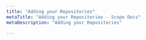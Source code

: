 ```yaml
---
title: "Adding your Repositories"
metaTitle: "Adding your Repositories - Scope Docs"
metaDescription: "Adding your Repositories"

---
```

